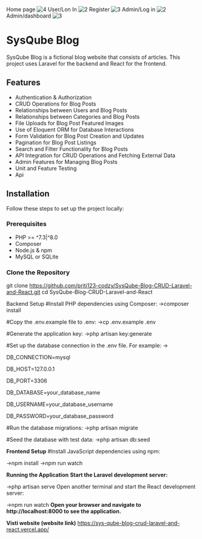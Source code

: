 Home page 
![4](https://github.com/user-attachments/assets/35357f4e-7f02-4652-964b-d0da856a1a1f)
User/Lon In
![2](https://github.com/user-attachments/assets/fd391d49-3206-4222-a33d-45e4dd75fd9e)
Register 
![3](https://github.com/user-attachments/assets/1d414971-106a-4d86-9e78-14a9123be799)
Admin/Log in
![2](https://github.com/user-attachments/assets/6668d3f2-e3cf-48ca-91fb-cbdfa589dc51)
Admin/dashboard
![3](https://github.com/user-attachments/assets/7b728428-8b97-4df8-80ca-8905d0e1e696)

# SysQube Blog

SysQube Blog is a fictional blog website that consists of articles. This project uses Laravel for the backend and React for the frontend.

## Features

- Authentication & Authorization
- CRUD Operations for Blog Posts
- Relationships between Users and Blog Posts
- Relationships between Categories and Blog Posts
- File Uploads for Blog Post Featured Images
- Use of Eloquent ORM for Database Interactions
- Form Validation for Blog Post Creation and Updates
- Pagination for Blog Post Listings
- Search and Filter Functionality for Blog Posts
- API Integration for CRUD Operations and Fetching External Data
- Admin Features for Managing Blog Posts
- Unit and Feature Testing
- Api

## Installation

Follow these steps to set up the project locally:

### Prerequisites

- PHP >= ^7.3|^8.0
- Composer
- Node.js & npm
- MySQL or SQLite

### Clone the Repository

git clone https://github.com/priti123-codzy/SysQube-Blog-CRUD-Laravel-and-React.git
cd SysQube-Blog-CRUD-Laravel-and-React


Backend Setup
#Install PHP dependencies using Composer:
->composer install

#Copy the .env.example file to .env:
->cp .env.example .env

#Generate the application key:
->php artisan key:generate

#Set up the database connection in the .env file. For example:
->

DB_CONNECTION=mysql

DB_HOST=127.0.0.1

DB_PORT=3306

DB_DATABASE=your_database_name

DB_USERNAME=your_database_username

DB_PASSWORD=your_database_password

#Run the database migrations:
->php artisan migrate

#Seed the database with test data:
->php artisan db:seed

**Frontend Setup**
#Install JavaScript dependencies using npm:

->npm install
->npm run watch

**Running the Application**
**Start the Laravel development server:**


->php artisan serve
Open another terminal and start the React development server:

->npm run watch
**Open your browser and navigate to http://localhost:8000 to see the application.**



**Visti website (website link)**
https://sys-qube-blog-crud-laravel-and-react.vercel.app/
